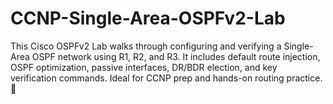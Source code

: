 # CCNP-Single-Area-OSPFv2-Lab
This Cisco OSPFv2 Lab walks through configuring and verifying a Single-Area OSPF network using R1, R2, and R3. It includes default route injection, OSPF optimization, passive interfaces, DR/BDR election, and key verification commands. Ideal for CCNP prep and hands-on routing practice. 🚀
